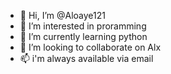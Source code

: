 - 👋 Hi, I’m @Aloaye121
- 👀 I’m interested in proramming
- 🌱 I’m currently learning python
- 💞️ I’m looking to collaborate on Alx
- 📫 i'm always available via email

<!---
Aloaye121/Aloaye121 is a ✨ special ✨ repository because its `README.md` (this file) appears on your GitHub profile.
You can click the Preview link to take a look at your changes.
--->
